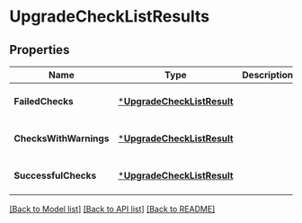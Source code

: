 # UpgradeCheckListResults

## Properties
Name | Type | Description | Notes
------------ | ------------- | ------------- | -------------
**FailedChecks** | [***UpgradeCheckListResult**](UpgradeCheckListResult.md) |  | [optional] [default to null]
**ChecksWithWarnings** | [***UpgradeCheckListResult**](UpgradeCheckListResult.md) |  | [optional] [default to null]
**SuccessfulChecks** | [***UpgradeCheckListResult**](UpgradeCheckListResult.md) |  | [optional] [default to null]

[[Back to Model list]](../README.md#documentation-for-models) [[Back to API list]](../README.md#documentation-for-api-endpoints) [[Back to README]](../README.md)


